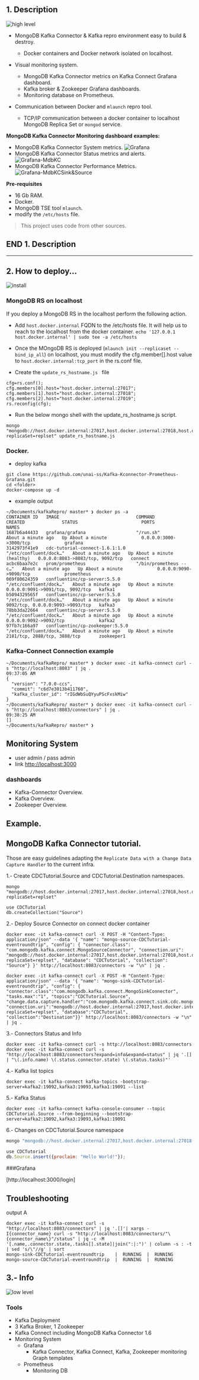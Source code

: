 ##  1. Description

![high level](./high_level.png)

-  MongoDB Kafka Connector & Kafka repro environment easy to build & destroy.
   - Docker containers and Docker network isolated on localhost.

- Visual monitoring system.
  - MongoDB Kafka Connector metrics on Kafka Connect Grafana dashboard.
  - Kafka broker & Zookeeper Grafana dashboards.
  - Monitoring database on Prometheus.

- Communication between Docker and `mlaunch` repro tool.
    - TCP/IP communication between a docker container to localhost MongoDB Replica Set or `mongod` service.

**MongoDB Kafka Connector Monitoring dashboard examples:**

- MongoDB Kafka Connector System metrics.
![Grafana](./grafana-kafkaConnector.png)
- MongoDB Kafka Connector Status metrics and alerts.
![Grafana-MdbKC](./grafana-MongodDB.png)
- MongoDB Kafka Connector Performance Metrics.
![Grafana-MdbKCSink&Source](./grafana-MongoDBSinkSource.png)

**Pre-requisites**
- 16 Gb RAM.
- Docker.
- MongoDB TSE tool `mlaunch`.
- modify the `/etc/hosts` file.

> This project uses code from other sources.

## **END 1. Description**

---------------------------------

## 2. How to deploy...

![install](./install.png)

### MongoDB RS on localhost

If you deploy a MongoDB RS in the localhost perform the following action.

- Add ``host.docker.internal`` FQDN to the /etc/hosts file. It will help us to reach to the localhost from the docker container.
```echo '127.0.0.1 host.docker.internal' | sudo tee -a /etc/hosts```
  
-  Once the MOngoDB RS is deployed (`mlaunch init --replicaset --bind_ip_all`) on localhost, you must modify the cfg.member[].host value to ```host.docker.internal:tcp_port``` in the rs.conf file.
  - Create the `update_rs_hostname.js ` file
```                                                                                                               
cfg=rs.conf();
cfg.members[0].host="host.docker.internal:27017";
cfg.members[1].host="host.docker.internal:27018";
cfg.members[2].host="host.docker.internal:27019";
rs.reconfig(cfg);
```
 - Run the below mongo shell with the update_rs_hostname.js script.
```
mongo "mongodb://host.docker.internal:27017,host.docker.internal:27018,host.docker.internal:27019/?replicaSet=replset" update_rs_hostname.js
```

### Docker.
* deploy kafka
```
git clone https://github.com/unai-ss/Kafka-Kconnector-Prometheus-Grafana.git
cd <folder>
docker-compose up -d
```
* example output
```
~/Documents/kafkaRepro/ master* ❯ docker ps -a
CONTAINER ID   IMAGE                             COMMAND                  CREATED              STATUS                        PORTS                              NAMES
1687b6a44433   grafana/grafana                   "/run.sh"                About a minute ago   Up About a minute             0.0.0.0:3000->3000/tcp             grafana
3142973f41e9   cdc-tutorial-connect-1.6.1:1.0    "/etc/confluent/dock…"   About a minute ago   Up About a minute (healthy)   0.0.0.0:8083->8083/tcp, 9092/tcp   connect
acbc6baa7e2c   prom/prometheus                   "/bin/prometheus --c…"   About a minute ago   Up About a minute             0.0.0.0:9090->9090/tcp             prometheus
069f80624359   confluentinc/cp-server:5.5.0      "/etc/confluent/dock…"   About a minute ago   Up About a minute             0.0.0.0:9091->9091/tcp, 9092/tcp   kafka1
b5094329565f   confluentinc/cp-server:5.5.0      "/etc/confluent/dock…"   About a minute ago   Up About a minute             9092/tcp, 0.0.0.0:9093->9093/tcp   kafka3
78bb3da22664   confluentinc/cp-server:5.5.0      "/etc/confluent/dock…"   About a minute ago   Up About a minute             0.0.0.0:9092->9092/tcp             kafka2
97fb7c166a97   confluentinc/cp-zookeeper:5.5.0   "/etc/confluent/dock…"   About a minute ago   Up About a minute             2181/tcp, 2888/tcp, 3888/tcp       zookeeper1
```

### Kafka-Connect Connection example

```
~/Documents/kafkaRepro/ master* ❯ docker exec -it kafka-connect curl -s "http://localhost:8083" | jq .                                    09:37:05 AM
{
  "version": "7.0.0-ccs",
  "commit": "c6d7e3013b411760",
  "kafka_cluster_id": "rIGdWbSuQYyuPScFxskMiw"
}
~/Documents/kafkaRepro/ master* ❯ docker exec -it kafka-connect curl -s "http://localhost:8083/connectors" | jq .                         09:38:25 AM
[]
~/Documents/kafkaRepro/ master* ❯
```

## Monitoring System
* user admin / pass admin
* link [http://localhost:3000](http://localhost:3000)

### dashboards
 - Kafka-Connector Overview.
 - Kafka Overview.
 - Zookeeper Overview.

## Example.

## MongoDB Kafka Connector tutorial.

Those are easy guidelines adapting the `Replicate Data with a Change Data Capture Handler` to the current infra.

1.- Create CDCTutorial.Source and CDCTutorial.Destination namespaces.
```
mongo "mongodb://host.docker.internal:27017,host.docker.internal:27018,host.docker.internal:27019/?replicaSet=replset"
```
```
use CDCTutorial
db.createCollection("Source")
```

2.- Deploy Source Connector on connect docker container
```
docker exec -it kafka-connect curl -X POST -H "Content-Type: application/json" --data '{ "name": "mongo-source-CDCTutorial-eventroundtrip", "config": { "connector.class": "com.mongodb.kafka.connect.MongoSourceConnector", "connection.uri": "mongodb://host.docker.internal:27017,host.docker.internal:27018,host.docker.internal:27019/?replicaSet=replset", "database": "CDCTutorial", "collection": "Source"} }' http://localhost:8083/connectors -w "\n" | jq .
```
```
docker exec -it kafka-connect curl -X POST -H "Content-Type: application/json" --data '{ "name": "mongo-sink-CDCTutorial-eventroundtrip", "config": { "connector.class":"com.mongodb.kafka.connect.MongoSinkConnector", "tasks.max":"1", "topics":"CDCTutorial.Source", "change.data.capture.handler":"com.mongodb.kafka.connect.sink.cdc.mongodb.ChangeStreamHandler", "connection.uri":"mongodb://host.docker.internal:27017,host.docker.internal:27018,host.docker.internal:27019/?replicaSet=replset", "database":"CDCTutorial", "collection":"Destination"}}' http://localhost:8083/connectors -w "\n" | jq .
```
3.- Connectors Status and Info
```
docker exec -it kafka-connect curl -s http://localhost:8083/connectors
docker exec -it kafka-connect curl -s "http://localhost:8083/connectors?expand=info&expand=status" | jq '.[] | "\(.info.name) \(.status.connector.state) \(.status.tasks)"'
```
4.- Kafka list topics
```
docker exec -it kafka-connect kafka-topics -bootstrap-server=kafka2:19092,kafka3:19093,kafka1:19091 --list
```
5.- Kafka Status
```
docker exec -it kafka-connect kafka-console-consumer --topic CDCTutorial.Source --from-beginning --bootstrap-server=kafka2:19092,kafka3:19093,kafka1:19091
```
6.- Changes on CDCTutorial.Source namespace
```bash
mongo "mongodb://host.docker.internal:27017,host.docker.internal:27018,host.docker.internal:27019/?replicaSet=replset"
```

```js 
use CDCTutorial
db.Source.insert({proclaim: "Hello World!"});
```

###Grafana

[http://localhost:3000/login]

## Troubleshooting
output A
```
docker exec -it kafka-connect curl -s "http://localhost:8083/connectors" | jq '.[]'| xargs -I{connector_name} curl -s "http://localhost:8083/connectors/"\{connector_name\}"/status" | jq -c -M '[.name,.connector.state,.tasks[].state]|join(":|:")' | column -s : -t | sed 's/\"//g' | sort
mongo-sink-CDCTutorial-eventroundtrip    |  RUNNING  |  RUNNING
mongo-source-CDCTutorial-eventroundtrip  |  RUNNING  |  RUNNING
```


## 3.- Info

![low level](./low_level.png)

### Tools

- Kafka Deployment
 - 3 Kafka Broker, 1 Zookeeper
 - Kafka Connect including MongoDB Kafka Connector 1.6
 - Monitoring System 
   - Grafana
     - Kafka Connector, Kafka Connect, Kafka, Zookeeper monitoring Graph templates
   - Prometheus
     - Monitoring DB